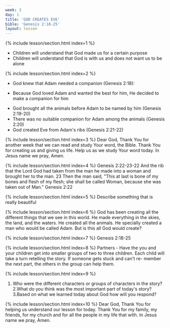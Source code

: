 ```yaml
---
week: 3
day: 1
title: 'GOD CREATES EVE'
bible: 'Genesis 2:18-25'
layout: lesson
---
```



{% include lesson/section.html index=1 %}
- Children will understand that God made us for a certain purpose
- Children will understand that God is with us and does not want us to be alone


{% include lesson/section.html index=2 %}
* God knew that Adam needed a companion (Genesis 2:18):
- Because God loved Adam and wanted the best for him, He decided to make a companion for him
* God brought all the animals before Adam to be named by him (Genesis 2:19-20)
* There was no suitable companion for Adam among the animals (Genesis 2:20)
* God created Eve from Adam's ribs (Genesis 2:21-22)


{% include lesson/section.html index=3 %}
Dear God, Thank You for another week that we can read and study Your word, the Bible. Thank You for creating us and giving us life. Help us as we study Your word today. In Jesus name we pray, Amen.



{% include lesson/section.html index=4 %}
Genesis 2:22-23-22 And the rib that the Lord God had taken from the man he made into a woman and brought her to the man. 23 Then the man said, "This at last is bone of my bones and flesh of my flesh; she shall be called Woman, because she was taken out of Man." Genesis 2:22


{% include lesson/section.html index=5 %}
Describe something that is really beautiful



{% include lesson/section.html index=6 %}
God has been creating all the different things that we see in this world. He made everything in the skies, the land, and the waters. He created all the animals. He specially created a man who would be called Adam. But is this all God would create?


{% include lesson/section.html index=7 %}
Genesis 2:18-25


{% include lesson/section.html index=8 %}
Partners - Have the you and your children get into smaller groups of two to three children. Each child will take a turn retelling the story. If someone gets stuck and can't re- member the next part, the others in the group can help them.


{% include lesson/section.html index=9 %}
1. Who were the different characters or groups of characters in the story? 2.What do you think was the most important part of today's story? 3.Based on what we learned today about God how will you respond?



{% include lesson/section.html index=10 %}
Dear God, Thank You for helping us understand our lesson for today. Thank You for my family, my friends, for my church and for all the people in my life that with. In Jesus name we pray, Amen.

